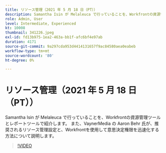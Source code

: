 ```yaml
---
title: リソース管理（2021 年 5 月 18 日（PT））
description: Samantha Isin が Melaleuca で行っていることを、Workfrontの資源管理ツールとレポートツールで紹介します。 また、VaynerMedia の Aaron Behr も紹介します（説明は 60 ～ 160 文字にする必要があります）。
role: Admin, User
level: Intermediate, Experienced
kt: 10008
thumbnail: 341226.jpeg
exl-id: fd13b975-1ea2-463a-bb1f-afc6bf4e97ab
duration: 4171
source-git-commit: 9a297cda953d4414131657f9ac84580aea0eabeb
workflow-type: tm+mt
source-wordcount: '80'
ht-degree: 0%

---
```


# リソース管理（2021 年 5 月 18 日（PT））

Samantha Isin が Melaleuca で行っていることを、Workfrontの資源管理ツールとレポートツールで紹介します。 また、VaynerMedia の Aaron Behr 氏が、推奨されるリソース管理設定と、Workfrontを使用して意思決定権限を迅速化する方法について説明します。

>[!VIDEO](https://video.tv.adobe.com/v/341226/?quality=12&learn=on)
